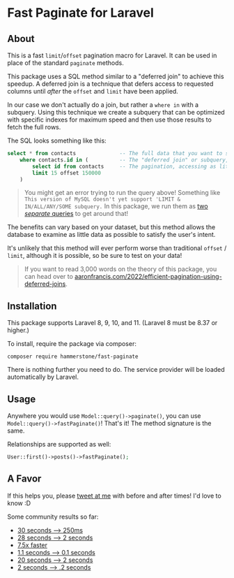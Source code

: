 # Fast Paginate for Laravel

## About

This is a fast `limit`/`offset` pagination macro for Laravel. It can be used in place of the standard `paginate` methods. 

This package uses a SQL method similar to a "deferred join" to achieve this speedup. A deferred join is a technique that defers access to requested columns until _after_ the `offset` and `limit` have been applied.

In our case we don't actually do a join, but rather a `where in` with a subquery. Using this technique we create a subquery that can be optimized with specific indexes for maximum speed and then use those results to fetch the full rows.

The SQL looks something like this:

```sql
select * from contacts              -- The full data that you want to show your users.
    where contacts.id in (          -- The "deferred join" or subquery, in our case.
        select id from contacts     -- The pagination, accessing as little data as possible - ID only.
        limit 15 offset 150000      
    )
```

> You might get an error trying to run the query above! Something like `This version of MySQL doesn't yet support 'LIMIT & IN/ALL/ANY/SOME subquery.`
> In this package, we run them as [two _separate_ queries](https://github.com/aarondfrancis/fast-paginate/blob/154da286f8160a9e75e64e8025b0da682aa2ba23/src/BuilderMixin.php#L62-L79) to get around that!  

The benefits can vary based on your dataset, but this method allows the database to examine as little data as possible to satisfy the user's intent.

It's unlikely that this method will ever perform worse than traditional `offset` / `limit`, although it is possible, so be
sure to test on your data!

> If you want to read 3,000 words on the theory of this package, you can head over to [aaronfrancis.com/2022/efficient-pagination-using-deferred-joins](https://aaronfrancis.com/2022/efficient-pagination-using-deferred-joins).

## Installation

This package supports Laravel 8, 9, 10, and 11. (Laravel 8 must be 8.37 or higher.)

To install, require the package via composer:

```
composer require hammerstone/fast-paginate
```

There is nothing further you need to do. The service provider will be loaded automatically by Laravel.

## Usage

Anywhere you would use `Model::query()->paginate()`, you can use `Model::query()->fastPaginate()`! That's it! The method signature is the same.

Relationships are supported as well: 

```php
User::first()->posts()->fastPaginate();
```

## A Favor

If this helps you, please [tweet at me](https://twitter.com/aarondfrancis) with before and after times! I'd love to know :D

Some community results so far: 
* [30 seconds --> 250ms](https://twitter.com/mdavis1982/status/1482429071288066054) 
* [28 seconds --> 2 seconds](https://twitter.com/joecampo/status/1483550610028957701) 
* [7.5x faster](https://twitter.com/max_eckel/status/1483764319372333057) 
* [1.1 seconds --> 0.1 seconds](https://twitter.com/max_eckel/status/1483852300414337032) 
* [20 seconds --> 2 seconds](https://twitter.com/1ralphmorris/status/1484242437618941957) 
* [2 seconds --> .2 seconds](https://twitter.com/julioelpoeta/status/1549524738980077568) 
